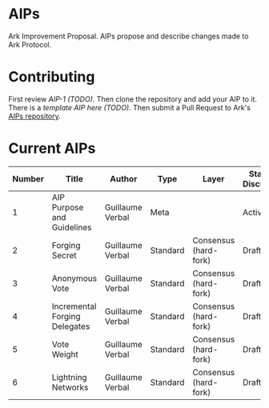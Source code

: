 # AIPs
Ark Improvement Proposal. AIPs propose and describe changes made to Ark Protocol.

# Contributing
First review *AIP-1 (TODO)*. Then clone the repository and add your AIP to it. There is a *template AIP here (TODO)*. Then submit a Pull Request to Ark's [AIPs repository](https://github.com/ArkEcosystem/AIPs).

# Current AIPs
| Number        | Title        | Author | Type  | Layer        | Status / Discussion |
| ------------- | ------------ | ------ | ----- | ------------ | ------------------- |
| 1 | AIP Purpose and Guidelines | Guillaume Verbal | Meta | | Active |
| 2 | Forging Secret | Guillaume Verbal | Standard | Consensus (hard-fork) | Draft |
| 3 | Anonymous Vote | Guillaume Verbal | Standard | Consensus (hard-fork) | Draft |
| 4 | Incremental Forging Delegates | Guillaume Verbal | Standard | Consensus (hard-fork) | Draft |
| 5 | Vote Weight | Guillaume Verbal | Standard | Consensus (hard-fork) | Draft |
| 6 | Lightning Networks | Guillaume Verbal | Standard | Consensus (hard-fork) | Draft |
